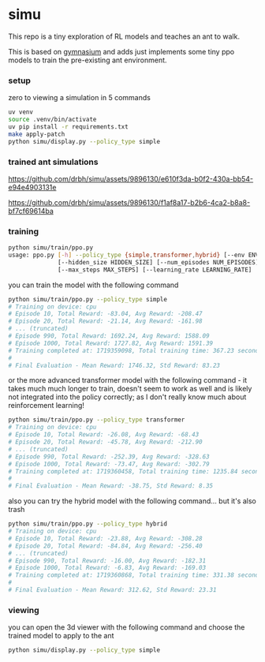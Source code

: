 # simu

This repo is a tiny exploration of RL models and teaches an ant to walk.

This is based on [gymnasium](https://github.com/Farama-Foundation/Gymnasium) and adds just implements some tiny ppo models to train the pre-existing ant environment.

### setup

zero to viewing a simulation in 5 commands

```bash
uv venv
source .venv/bin/activate
uv pip install -r requirements.txt
make apply-patch
python simu/display.py --policy_type simple
```

### trained ant simulations

https://github.com/drbh/simu/assets/9896130/e610f3da-b0f2-430a-bb54-e94e4903131e

https://github.com/drbh/simu/assets/9896130/f1af8a17-b2b6-4ca2-b8a8-bf7cf69614ba



### training

```bash
python simu/train/ppo.py
usage: ppo.py [-h] --policy_type {simple,transformer,hybrid} [--env ENV]
              [--hidden_size HIDDEN_SIZE] [--num_episodes NUM_EPISODES]
              [--max_steps MAX_STEPS] [--learning_rate LEARNING_RATE]
```

you can train the model with the following command

```bash
python simu/train/ppo.py --policy_type simple
# Training on device: cpu
# Episode 10, Total Reward: -83.04, Avg Reward: -208.47
# Episode 20, Total Reward: -21.14, Avg Reward: -161.98
# ... (truncated)
# Episode 990, Total Reward: 1692.24, Avg Reward: 1588.09
# Episode 1000, Total Reward: 1727.82, Avg Reward: 1591.39
# Training completed at: 1719359098, Total training time: 367.23 seconds
#
# Final Evaluation - Mean Reward: 1746.32, Std Reward: 83.23
```

or the more advanced transformer model with the following command - it takes much much longer to train, doesn't seem to work as well and is likely not integrated into the policy correctly; as I don't really know much about reinforcement learning!

```bash
python simu/train/ppo.py --policy_type transformer
# Training on device: cpu
# Episode 10, Total Reward: -26.08, Avg Reward: -68.43
# Episode 20, Total Reward: -45.78, Avg Reward: -212.90
# ... (truncated)
# Episode 990, Total Reward: -252.39, Avg Reward: -328.63
# Episode 1000, Total Reward: -73.47, Avg Reward: -302.79
# Training completed at: 1719360458, Total training time: 1235.84 seconds
#
# Final Evaluation - Mean Reward: -38.75, Std Reward: 8.35
```

also you can try the hybrid model with the following command... but it's also trash

```bash
python simu/train/ppo.py --policy_type hybrid
# Training on device: cpu
# Episode 10, Total Reward: -23.88, Avg Reward: -308.28
# Episode 20, Total Reward: -84.84, Avg Reward: -256.40
# ... (truncated)
# Episode 990, Total Reward: -16.00, Avg Reward: -182.31
# Episode 1000, Total Reward: -6.83, Avg Reward: -169.03
# Training completed at: 1719360868, Total training time: 331.38 seconds
#
# Final Evaluation - Mean Reward: 312.62, Std Reward: 23.31
```

### viewing

you can open the 3d viewer with the following command and choose the trained model to apply to the ant

```bash
python simu/display.py --policy_type simple
```
